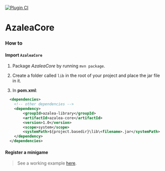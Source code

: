 [![Plugin CI](https://github.com/AzaleaLibrary/AzaleaCore/actions/workflows/ci.yml/badge.svg?branch=master)](https://github.com/AzaleaLibrary/AzaleaCore/actions/workflows/ci.yml)

# AzaleaCore

### How to

#### Import `AzaleaCore`

1. Package *AzaleaCore* by running `mvn package`.

2. Create a folder called `lib` in the root of your project and place the jar file in it.

3. In **pom.xml**:

```xml
  <dependencies>
    <!-- other dependencies -->
    <dependency>
        <groupId>azalea-library</groupId>
        <artifactId>azalea-core</artifactId>
        <version>1.0</version>
        <scope>system</scope>
        <systemPath>${project.basedir}\lib\<filename>.jar</systemPath>
    </dependency>
  </dependencies>
```

#### Register a minigame

> See a working example [here](https://github.com/AzaleaLibrary/ExampleMinigame).
